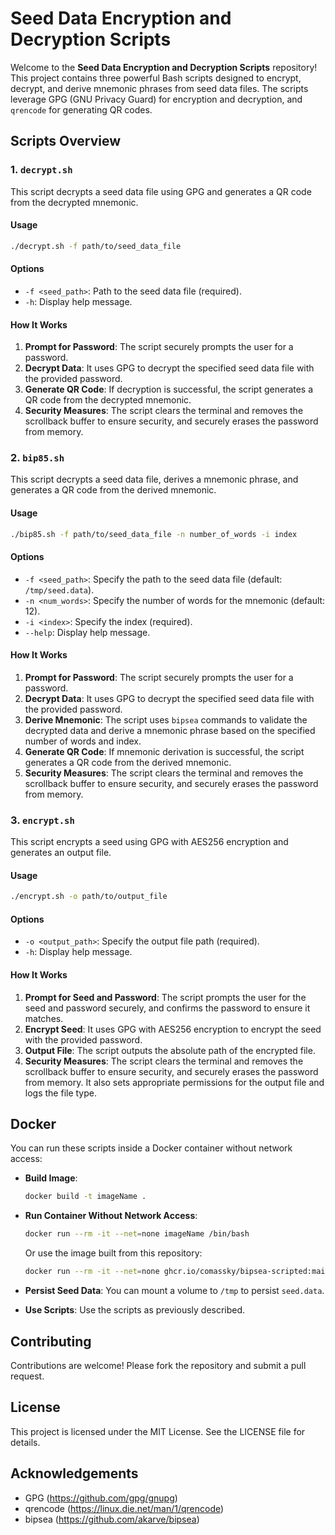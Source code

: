 

# Seed Data Encryption and Decryption Scripts

Welcome to the **Seed Data Encryption and Decryption Scripts** repository! This project contains three powerful Bash scripts designed to encrypt, decrypt, and derive mnemonic phrases from seed data files. The scripts leverage GPG (GNU Privacy Guard) for encryption and decryption, and `qrencode` for generating QR codes.

## Scripts Overview

### 1. `decrypt.sh`

This script decrypts a seed data file using GPG and generates a QR code from the decrypted mnemonic.

#### Usage
```bash
./decrypt.sh -f path/to/seed_data_file
```

#### Options
- `-f <seed_path>`: Path to the seed data file (required).
- `-h`: Display help message.

#### How It Works
1. **Prompt for Password**: The script securely prompts the user for a password.
2. **Decrypt Data**: It uses GPG to decrypt the specified seed data file with the provided password.
3. **Generate QR Code**: If decryption is successful, the script generates a QR code from the decrypted mnemonic.
4. **Security Measures**: The script clears the terminal and removes the scrollback buffer to ensure security, and securely erases the password from memory.

### 2. `bip85.sh`

This script decrypts a seed data file, derives a mnemonic phrase, and generates a QR code from the derived mnemonic.

#### Usage
```bash
./bip85.sh -f path/to/seed_data_file -n number_of_words -i index
```

#### Options
- `-f <seed_path>`: Specify the path to the seed data file (default: `/tmp/seed.data`).
- `-n <num_words>`: Specify the number of words for the mnemonic (default: 12).
- `-i <index>`: Specify the index (required).
- `--help`: Display help message.

#### How It Works
1. **Prompt for Password**: The script securely prompts the user for a password.
2. **Decrypt Data**: It uses GPG to decrypt the specified seed data file with the provided password.
3. **Derive Mnemonic**: The script uses `bipsea` commands to validate the decrypted data and derive a mnemonic phrase based on the specified number of words and index.
4. **Generate QR Code**: If mnemonic derivation is successful, the script generates a QR code from the derived mnemonic.
5. **Security Measures**: The script clears the terminal and removes the scrollback buffer to ensure security, and securely erases the password from memory.

### 3. `encrypt.sh`

This script encrypts a seed using GPG with AES256 encryption and generates an output file.

#### Usage
```bash
./encrypt.sh -o path/to/output_file
```

#### Options
- `-o <output_path>`: Specify the output file path (required).
- `-h`: Display help message.

#### How It Works
1. **Prompt for Seed and Password**: The script prompts the user for the seed and password securely, and confirms the password to ensure it matches.
2. **Encrypt Seed**: It uses GPG with AES256 encryption to encrypt the seed with the provided password.
3. **Output File**: The script outputs the absolute path of the encrypted file.
4. **Security Measures**: The script clears the terminal and removes the scrollback buffer to ensure security, and securely erases the password from memory. It also sets appropriate permissions for the output file and logs the file type.

## Docker

You can run these scripts inside a Docker container without network access:

- **Build Image**:
  ```bash
  docker build -t imageName .
  ```

- **Run Container Without Network Access**:
  ```bash
  docker run --rm -it --net=none imageName /bin/bash
  ```
  Or use the image built from this repository:
  ```bash
  docker run --rm -it --net=none ghcr.io/comassky/bipsea-scripted:main /bin/bash
  ```

- **Persist Seed Data**:
  You can mount a volume to `/tmp` to persist `seed.data`.

- **Use Scripts**:
  Use the scripts as previously described.

## Contributing

Contributions are welcome! Please fork the repository and submit a pull request.

## License

This project is licensed under the MIT License. See the LICENSE file for details.

## Acknowledgements

- GPG (https://github.com/gpg/gnupg)
- qrencode (https://linux.die.net/man/1/qrencode)
- bipsea (https://github.com/akarve/bipsea)
```